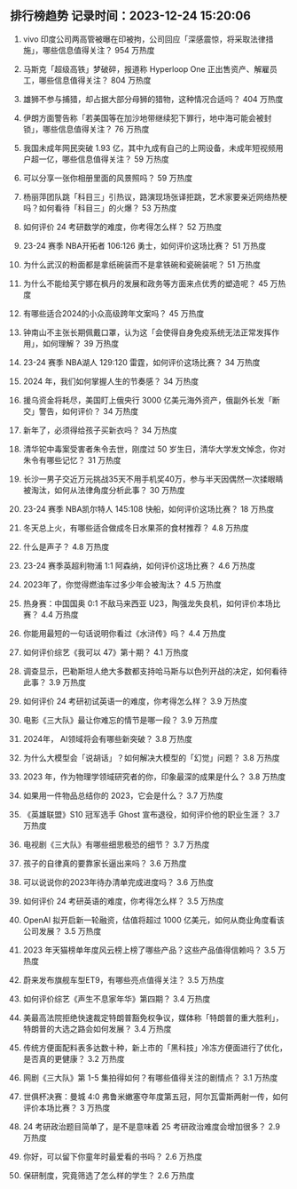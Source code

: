
## 排行榜趋势 记录时间：2023-12-24 15:20:06
  
  1. vivo 印度公司两高管被曝在印被拘，公司回应「深感震惊，将采取法律措施」，哪些信息值得关注？ 954 万热度
    
  2. 马斯克「超级高铁」梦破碎，报道称 Hyperloop One 正出售资产、解雇员工，哪些信息值得关注？ 804 万热度
    
  3. 雄狮不参与捕猎，却占据大部分母狮的猎物，这种情况合适吗？ 404 万热度
    
  4. 伊朗方面警告称「若美国等在加沙地带继续犯下罪行，地中海可能会被封锁」，哪些信息值得关注？ 76 万热度
    
  5. 我国未成年网民突破 1.93 亿，其中九成有自己的上网设备，未成年短视频用户超一亿，哪些信息值得关注？ 59 万热度
    
  6. 可以分享一张你相册里面的风景照吗？ 59 万热度
    
  7. 杨丽萍团队跳「科目三」引热议，路演现场张译拒跳，艺术家要亲近网络热梗吗？如何看待「科目三」的火爆？ 53 万热度
    
  8. 如何评价 24 考研数学的难度，你考得怎么样？ 52 万热度
    
  9. 23-24 赛季 NBA开拓者 106:126 勇士，如何评价这场比赛？ 51 万热度
    
  10. 为什么武汉的粉面都是拿纸碗装而不是拿铁碗和瓷碗装呢？ 51 万热度
    
  11. 为什么不能给芙宁娜在枫丹的发展和政务等方面来点优秀的塑造呢？ 45 万热度
    
  12. 有哪些适合2024的小众高级跨年文案吗？ 45 万热度
    
  13. 钟南山不主张长期佩戴口罩，认为这「会使得自身免疫系统无法正常发挥作用」，如何理解？ 39 万热度
    
  14. 23-24 赛季 NBA湖人 129:120 雷霆，如何评价这场比赛？ 34 万热度
    
  15. 2024 年，我们如何掌握人生的节奏感？ 34 万热度
    
  16. 援乌资金将耗尽，美国盯上俄央行 3000 亿美元海外资产，俄副外长发「断交」警告，如何评价？ 34 万热度
    
  17. 新年了，必须得给孩子买新衣吗？ 34 万热度
    
  18. 清华铊中毒案受害者朱令去世，刚度过 50 岁生日，清华大学发文悼念，你对朱令有哪些记忆？ 31 万热度
    
  19. 长沙一男子交近万元挑战35天不用手机奖40万，参与半天因偶然一次揉眼睛被淘汰，如何从法律角度分析此事？ 30 万热度
    
  20. 23-24 赛季 NBA凯尔特人 145:108 快船，如何评价这场比赛？ 18 万热度
    
  21. 冬天总上火，有哪些适合做成冬日水果茶的食材推荐？ 4.8 万热度
    
  22. 什么是声子？ 4.8 万热度
    
  23. 23-24 赛季英超利物浦 1:1 阿森纳，如何评价这场比赛？ 4.6 万热度
    
  24. 2023年了，你觉得燃油车过多少年会被淘汰？ 4.5 万热度
    
  25. 热身赛：中国国奥 0:1 不敌马来西亚 U23，陶强龙失良机，如何评价本场比赛？ 4.4 万热度
    
  26. 你能用最短的一句话说明你看过《水浒传》吗？ 4.4 万热度
    
  27. 如何评价综艺《我可以 47》第十期？ 4.1 万热度
    
  28. 调查显示，巴勒斯坦人绝大多数都支持哈马斯与以色列开战的决定，如何看待此事？ 3.9 万热度
    
  29. 如何评价 24 考研初试英语一的难度，你考得怎么样？ 3.9 万热度
    
  30. 电影《三大队》最让你难忘的情节是哪一段？ 3.9 万热度
    
  31. 2024年， AI领域将会有哪些新突破？ 3.8 万热度
    
  32. 为什么大模型会「说胡话」？如何解决大模型的「幻觉」问题？ 3.8 万热度
    
  33. 2023 年，作为物理学领域研究者的你，印象最深的成果是什么？ 3.8 万热度
    
  34. 如果用一件物品总结你的 2023，它会是什么？ 3.7 万热度
    
  35. 《英雄联盟》S10 冠军选手 Ghost 宣布退役，如何评价他的职业生涯？ 3.7 万热度
    
  36. 电视剧《三大队》有哪些细思极恐的细节？ 3.7 万热度
    
  37. 孩子的自律真的要靠家长逼出来吗？ 3.6 万热度
    
  38. 可以说说你的2023年待办清单完成进度吗？ 3.6 万热度
    
  39. 如何评价 24 考研英语的难度，你考得怎么样？ 3.5 万热度
    
  40. OpenAI 拟开启新一轮融资，估值将超过 1000 亿美元，如何从商业角度看该公司发展？ 3.5 万热度
    
  41. 2023 年天猫榜单年度风云榜上榜了哪些产品？这些产品值得信赖吗？ 3.5 万热度
    
  42. 蔚来发布旗舰车型ET9，有哪些亮点值得关注？ 3.5 万热度
    
  43. 如何评价综艺《声生不息家年华》第四期？ 3.4 万热度
    
  44. 美最高法院拒绝快速裁定特朗普豁免权争议，媒体称「特朗普的重大胜利」，特朗普的大选之路会如何发展？ 3.4 万热度
    
  45. 传统方便面配料表多达数十种，新上市的「黑科技」冷冻方便面进行了优化，是否真的更健康？ 3.2 万热度
    
  46. 网剧《三大队》第 1-5 集拍得如何？有哪些值得关注的剧情点？ 3.1 万热度
    
  47. 世俱杯决赛：曼城 4:0 弗鲁米嫩塞夺年度第五冠，阿尔瓦雷斯两射一传，如何评价本场比赛？ 3 万热度
    
  48. 24 考研政治题目简单了，是不是意味着 25 考研政治难度会增加很多？ 2.9 万热度
    
  49. 你好，可以留下你童年时最爱看的书吗？ 2.6 万热度
    
  50. 保研制度，究竟筛选了怎么样的学生？ 2.6 万热度
    